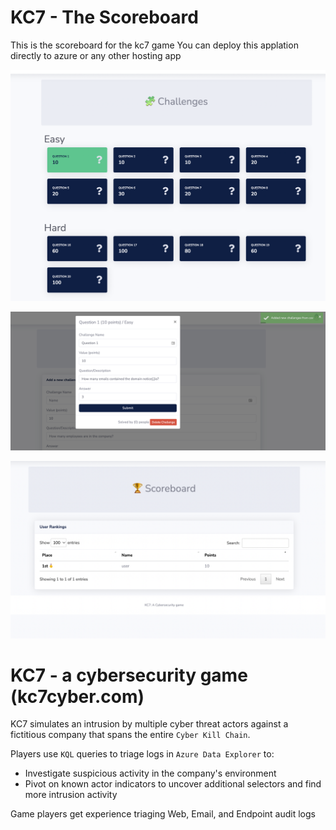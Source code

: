 # KC7 - The Scoreboard

This is the scoreboard for the kc7 game
You can deploy this applation directly to azure or any other hosting app

![Example Challenge Page](readme_assets/challenges.png)


![Example question](readme_assets/exquestion.png)


![Example rankings](readme_assets/rankings.png)


# KC7 - a cybersecurity game (kc7cyber.com)

KC7 simulates an intrusion by multiple cyber threat actors against a fictitious company that spans the entire `Cyber Kill Chain`.

Players use `KQL` queries to triage logs in `Azure Data Explorer` to:
* Investigate suspicious activity in the company's environment
* Pivot on known actor indicators to uncover additional selectors and find more intrusion activity

Game players get experience triaging Web, Email, and Endpoint audit logs
